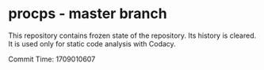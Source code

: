 # procps - master branch

This repository contains frozen state of the repository.
Its history is cleared. It is used only for static code
analysis with Codacy.

Commit Time: 1709010607